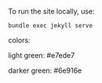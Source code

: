 

To run the site locally, use:

```bundle exec jekyll serve```


colors:

light green: #e7ede7

darker green: #6e916e